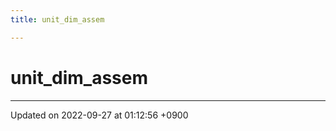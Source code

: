 ```yaml
---
title: unit_dim_assem

---
```


# unit_dim_assem








-------------------------------

Updated on 2022-09-27 at 01:12:56 +0900